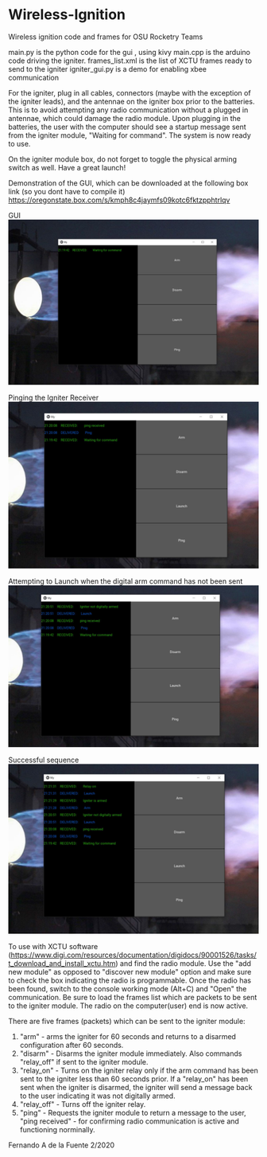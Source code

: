 # Wireless-Ignition
Wireless ignition code and frames for OSU Rocketry Teams


main.py is the python code for the gui , using kivy
main.cpp is the arduino code driving the igniter.
frames_list.xml is the list of XCTU frames ready to send to the igniter
igniter_gui.py is a demo for enabling xbee communication

For the igniter, plug in all cables, connectors (maybe with the exception of the igniter leads), and the antennae on the igniter box prior to the batteries. This is to avoid attempting any radio communication without a plugged in antennae, which could damage the radio module. Upon plugging in the batteries, the user with the computer should see a startup message sent from the igniter module, "Waiting for command". The system is now ready to use.

On the igniter module box, do not forget to toggle the physical arming switch as well. Have a great launch!

Demonstration of the GUI, which can be downloaded at the following box link (so you dont have to compile it) https://oregonstate.box.com/s/kmph8c4jaymfs09kotc6fktzpphtrlqv

GUI
![Main](https://github.com/delafern/Wireless-Ignition/blob/master/screencap1.JPG)

Pinging the Igniter Receiver
![ping](https://github.com/delafern/Wireless-Ignition/blob/master/screencap2.JPG)

Attempting to Launch when the digital arm command has not been sent
![false_attempt](https://github.com/delafern/Wireless-Ignition/blob/master/screencap3.JPG)

Successful sequence
![success](https://github.com/delafern/Wireless-Ignition/blob/master/screencap4.JPG)

To use with XCTU software (https://www.digi.com/resources/documentation/digidocs/90001526/tasks/t_download_and_install_xctu.htm) and find the radio module. Use the "add new module" as opposed to "discover new module" option and make sure to check the box indicating the radio is programmable. Once the radio has been found, switch to the console working mode (Alt+C) and "Open" the communication. Be sure to load the frames list which are packets to be sent to the igniter module. The radio on the computer(user) end is now active.

There are five frames (packets) which can be sent to the igniter module:
1. "arm" - arms the igniter for 60 seconds and returns to a disarmed configuration after 60 seconds.
2. "disarm" - Disarms the igniter module immediately. Also commands "relay_off" if sent to the igniter module.
3. "relay_on" - Turns on the igniter relay only if the arm command has been sent to the igniter less than 60 seconds prior. If a "relay_on" has been sent when the igniter is disarmed, the igniter will send a message back to the user indicating it was not digitally armed.
4. "relay_off" - Turns off the igniter relay.
5. "ping" - Requests the igniter module to return a message to the user, "ping received" - for confirming radio communication is active and functioning norminally.

Fernando A de la Fuente 2/2020
